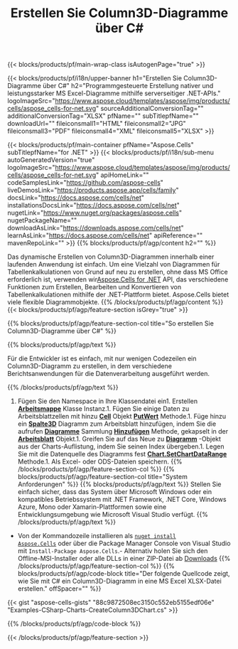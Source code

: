 ﻿---
title: Erstellen Sie Column3D-Diagramme über C#
url: /de/net/create-column3d-chart/
description: C# Beispielcode zum Erstellen von Column3D-Diagrammen in Excel mithilfe der .NET-Bibliothek. Verwenden Sie diesen Code zum Erstellen eines Column3D-Diagramms in MS Excel in VB.NET, Asp.NET oder einer beliebigen .NET-basierten Anwendung.
---
{{< blocks/products/pf/main-wrap-class isAutogenPage="true" >}}

{{< blocks/products/pf/i18n/upper-banner h1="Erstellen Sie Column3D-Diagramme über C#" h2="Programmgesteuerte Erstellung nativer und leistungsstarker MS Excel-Diagramme mithilfe serverseitiger .NET-APIs." logoImageSrc="https://www.aspose.cloud/templates/aspose/img/products/cells/aspose_cells-for-net.svg" sourceAdditionalConversionTag="" additionalConversionTag="XLSX" pfName="" subTitlepfName="" downloadUrl="" fileiconsmall1="HTML" fileiconsmall2="JPG" fileiconsmall3="PDF" fileiconsmall4="XML" fileiconsmall5="XLSX" >}}

{{< blocks/products/pf/main-container pfName="Aspose.Cells" subTitlepfName="for .NET" >}}
{{< blocks/products/pf/i18n/sub-menu autoGeneratedVersion="true" logoImageSrc="https://www.aspose.cloud/templates/aspose/img/products/cells/aspose_cells-for-net.svg" apiHomeLink="" codeSamplesLink="https://github.com/aspose-cells" liveDemosLink="https://products.aspose.app/cells/family" docsLink="https://docs.aspose.com/cells/net" installationsDocsLink="https://docs.aspose.com/cells/net" nugetLink="https://www.nuget.org/packages/aspose.cells" nugetPackageName="" downloadAsLink="https://downloads.aspose.com/cells/net" learnAsLink="https://docs.aspose.com/cells/net" apiReference="" mavenRepoLink="" >}}
{{% blocks/products/pf/agp/content h2="" %}}

Das dynamische Erstellen von Column3D-Diagrammen innerhalb einer laufenden Anwendung ist einfach. Um eine Vielzahl von Diagrammen für Tabellenkalkulationen von Grund auf neu zu erstellen, ohne dass MS Office erforderlich ist, verwenden wir[Aspose.Cells for .NET](https://products.aspose.com/cells/net)  API, das verschiedene Funktionen zum Erstellen, Bearbeiten und Konvertieren von Tabellenkalkulationen mithilfe der .NET-Plattform bietet. Aspose.Cells bietet viele flexible Diagrammobjekte.
{{% /blocks/products/pf/agp/content %}}
{{< blocks/products/pf/agp/feature-section isGrey="true" >}}

{{% blocks/products/pf/agp/feature-section-col title="So erstellen Sie Column3D-Diagramme über C#" %}}

{{% blocks/products/pf/agp/text %}}

Für die Entwickler ist es einfach, mit nur wenigen Codezeilen ein Column3D-Diagramm zu erstellen, in dem verschiedene Berichtsanwendungen für die Datenverarbeitung ausgeführt werden.

{{% /blocks/products/pf/agp/text %}}

1. Fügen Sie den Namespace in Ihre Klassendatei ein1. Erstellen [**Arbeitsmappe**](https://reference.aspose.com/cells/net/aspose.cells/workbook) Klasse Instanz.1. Fügen Sie einige Daten zu Arbeitsblattzellen mit hinzu [**Cell**](https://reference.aspose.com/cells/net/aspose.cells/cell) Objekt [**PutWert**](https://reference.aspose.com/cells/net/aspose.cells/cell/methods/putvalue/index) Methode.1. Füge hinzu ein [**Spalte3D**](https://reference.aspose.com/cells/net/aspose.cells.charts/charttype) Diagramm zum Arbeitsblatt hinzufügen, indem Sie die aufrufen [**Diagramme**](https://reference.aspose.com/cells/net/aspose.cells.charts/chartcollection) Sammlung [**Hinzufügen**](https://reference.aspose.com/cells/net/aspose.cells.charts/chartcollection/methods/add) Methode, gekapselt in der [**Arbeitsblatt**](https://reference.aspose.com/cells/net/aspose.cells/worksheet) Objekt.1. Greifen Sie auf das Neue zu [**Diagramm**](https://reference.aspose.com/cells/net/aspose.cells.charts/chart) -Objekt aus der Charts-Auflistung, indem Sie seinen Index übergeben.1. Legen Sie mit die Datenquelle des Diagramms fest [**Chart.SetChartDataRange**](https://https://reference.aspose.com/cells/net/aspose.cells.charts/chart/methods/setchartdatarange) Methode.1. Als Excel- oder ODS-Dateien speichern.
{{% /blocks/products/pf/agp/feature-section-col %}}
{{% blocks/products/pf/agp/feature-section-col title="System Anforderungen" %}}
{{% blocks/products/pf/agp/text %}}
Stellen Sie einfach sicher, dass das System über Microsoft Windows oder ein kompatibles Betriebssystem mit .NET Framework, .NET Core, Windows Azure, Mono oder Xamarin-Plattformen sowie eine Entwicklungsumgebung wie Microsoft Visual Studio verfügt.
{{% /blocks/products/pf/agp/text %}}
- Von der Kommandozeile installieren als <code><a href="https://downloads.aspose.com/cells/net">nuget install Aspose.Cells</a></code> oder über die Package Manager Console von Visual Studio mit <code>Install-Package Aspose.Cells</code>.- Alternativ holen Sie sich den Offline-MSI-Installer oder alle DLLs in einer ZIP-Datei ab <a href="https://downloads.aspose.com/cells/net">Downloads</a>
{{% /blocks/products/pf/agp/feature-section-col %}}
{{% blocks/products/pf/agp/code-block title="Der folgende Quellcode zeigt, wie Sie mit C# ein Column3D-Diagramm in eine MS Excel XLSX-Datei erstellen." offSpacer="" %}}

{{< gist "aspose-cells-gists" "88c9872508ec3150c552eb5155edf06e" "Examples-CSharp-Charts-CreateColumn3DChart.cs" >}}

{{% /blocks/products/pf/agp/code-block %}}

{{< /blocks/products/pf/agp/feature-section >}}

<!-- aboutfile Starts -->